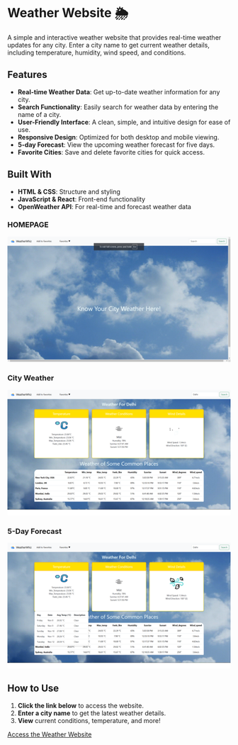 # Weather Website 🌦
A simple and interactive weather website that provides real-time weather updates for any city. Enter a city name to get current weather details, including temperature, humidity, wind speed, and conditions.

## Features
- **Real-time Weather Data**: Get up-to-date weather information for any city.
- **Search Functionality**: Easily search for weather data by entering the name of a city.
- **User-Friendly Interface**: A clean, simple, and intuitive design for ease of use.
- **Responsive Design**: Optimized for both desktop and mobile viewing.
- **5-day Forecast**: View the upcoming weather forecast for five days.
- **Favorite Cities**: Save and delete favorite cities for quick access.

## Built With
- **HTML & CSS**: Structure and styling
- **JavaScript & React**: Front-end functionality
- **OpenWeather API**: For real-time and forecast weather data

### HOMEPAGE
![Homepage Screenshot](public/images/Homepage.png)

### City Weather
![City Weather Screenshot](public/images/Weather_page.png)

### 5-Day Forecast
![5-Day Forecast Screenshot](public/images/5-day_forecast.png)

## How to Use

1. **Click the link below** to access the website.
2. **Enter a city name** to get the latest weather details.
3. **View** current conditions, temperature, and more!

[Access the Weather Website]([https://your-weather-website-link.com](https://weather-website-mhc7.onrender.com))
